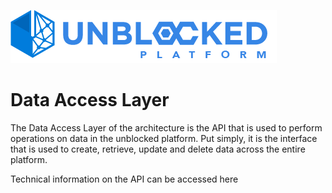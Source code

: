 ![Logo](./img/UPWT.png)
# Data Access Layer
The Data Access Layer of the architecture is the API that is used to perform operations on data in the unblocked platform. Put simply, it is the interface that is used to create, retrieve, update and delete data across the entire platform.

Technical information on the API can be accessed here

